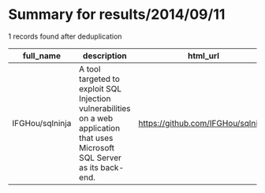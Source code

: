 
# Summary for results/2014/09/11
    
1 records found after deduplication

| full_name | description | html_url | matched_list | matched_count | pushed_at | size | stargazers_count | language | forks_count | vul_ids |
|-----------------|-------------------------------------------------------------------------------------------------------------------------------|------------------------------------|----------------|-----------------|---------------------------|--------|--------------------|------------|---------------|-----------|
| IFGHou/sqlninja | A tool targeted to exploit SQL Injection vulnerabilities on a web application that uses Microsoft SQL Server as its back-end. | https://github.com/IFGHou/sqlninja | ['exploit'] | 1 | 2014-09-11 00:52:09+00:00 | 724 | 0 | Perl | 1 | [] |
